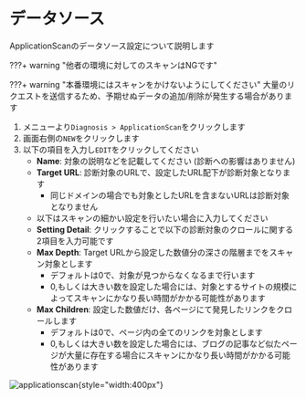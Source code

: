 # データソース

ApplicationScanのデータソース設定について説明します

???+ warning "他者の環境に対してのスキャンはNGです"

???+ warning "本番環境にはスキャンをかけないようにしてください"
    大量のリクエストを送信するため、予期せぬデータの追加/削除が発生する場合があります

1. メニューより`Diagnosis > ApplicationScan`をクリックします
2. 画面右側の`NEW`をクリックします
3. 以下の項目を入力し`EDIT`をクリックしてください
    - **Name**: 対象の説明などを記載してください (診断への影響はありません)
    - **Target URL**: 診断対象のURLで、設定したURL配下が診断対象となります
        - 同じドメインの場合でも対象としたURLを含まないURLは診断対象となりません
    - 以下はスキャンの細かい設定を行いたい場合に入力してください
    - **Setting Detail**: クリックすることで以下の診断対象のクロールに関する2項目を入力可能です
    - **Max Depth**: Target URLから設定した数値分の深さの階層までをスキャン対象とします 
        - デフォルトは0で、対象が見つからなくなるまで行います
        - 0,もしくは大きい数を設定した場合には、対象とするサイトの規模によってスキャンにかなり長い時間がかかる可能性があります
    - **Max Children**: 設定した数値だけ、各ページにて発見したリンクをクロールします
        - デフォルトは0で、ページ内の全てのリンクを対象とします
        - 0,もしくは大きい数を設定した場合には、ブログの記事など似たページが大量に存在する場合にスキャンにかなり長い時間がかかる可能性があります

![applicationscan](/img/diagnosis/applicationscan.png){style="width:400px"}
